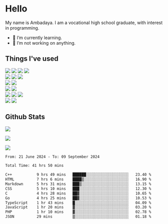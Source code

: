# Hello

My name is Ambadaya. I am a vocational high school graduate, with interest in programming.

- 🌱 I’m currently learning.
- 🔭 I’m not working on anything.

## Things I've used
<p>
  <img src="https://img.shields.io/badge/HTML5-E34F26?style=for-the-badge&logo=html5&logoColor=white" />
  <img src="https://img.shields.io/badge/CSS-1572B6?style=for-the-badge&logo=css3&logoColor=white" />
  <img src="https://img.shields.io/badge/JavaScript-323330?style=for-the-badge&logo=javascript&logoColor=F7DF1E" />
  <img src="https://img.shields.io/badge/C%23-5C2D91?style=for-the-badge&logo=csharp&logoColor=white" />
  <br />
  <img src="https://img.shields.io/badge/Express%20js-000000?style=for-the-badge&logo=express&logoColor=white" />
  <img src="https://img.shields.io/badge/Jest-C21325?style=for-the-badge&logo=jest&logoColor=white" />
  <img src="https://img.shields.io/badge/React-61DAFB?logo=react&logoColor=000&style=for-the-badge">
  <br />
  <img src="https://img.shields.io/badge/Sass-CC6699?style=for-the-badge&logo=sass&logoColor=white" />
  <img src="https://img.shields.io/badge/Tailwind%20CSS-06B6D4?logo=tailwindcss&logoColor=fff&style=for-the-badge" />
  <br />
  <img src="https://img.shields.io/badge/SQL%20Server-CC2927?style=for-the-badge&logo=microsoft%20sql%20server&logoColor=white" />
  <img src="https://img.shields.io/badge/Apache-D22128?style=for-the-badge&logo=Apache&logoColor=white" />
  <br />
  <img src="https://img.shields.io/badge/Node%20js-339933?style=for-the-badge&logo=nodedotjs&logoColor=white" />
  <img src="https://img.shields.io/badge/pnpm-yellow?style=for-the-badge&logo=pnpm&logoColor=white" />
  <img src="https://img.shields.io/badge/GIT-E44C30?style=for-the-badge&logo=git&logoColor=white" />
  <br />
  <img src="https://img.shields.io/badge/VSCode-0078D4?style=for-the-badge&logo=visual%20studio%20code&logoColor=white" />
  <img src="https://img.shields.io/badge/Visual_Studio-5C2D91?style=for-the-badge&logo=visual%20studio&logoColor=white" />
</p>

## Github Stats
![](https://komarev.com/ghpvc/?username=vorkey&color=41B883&style=for-the-badge)

![](https://github-readme-stats.vercel.app/api?username=vorkey&show_icons=true&theme=vue-dark&include_all_commits=true&count_private=true)

![](https://github-readme-stats.vercel.app/api/top-langs/?username=vorkey&theme=vue-dark&count_private=true&langs_count=6&size_weight=0.75&count_weight=0.25&layout=compact)

<!-- 
- 👯 I’m looking to collaborate on ... 
- 🤔 I’m looking for help with ...
- 💬 Ask me about ...
- 📫 How to reach me: ...
- 😄 Pronouns: ...
- ⚡ Fun fact: ... -->

<!--START_SECTION:waka-->

```txt
From: 21 June 2024 - To: 09 September 2024

Total Time: 41 hrs 50 mins

C++           9 hrs 49 mins   ██████░░░░░░░░░░░░░░░░░░░   23.40 %
HTML          7 hrs 6 mins    ████▒░░░░░░░░░░░░░░░░░░░░   16.90 %
Markdown      5 hrs 31 mins   ███▒░░░░░░░░░░░░░░░░░░░░░   13.15 %
CSS           5 hrs 10 mins   ███░░░░░░░░░░░░░░░░░░░░░░   12.30 %
C             4 hrs 28 mins   ██▓░░░░░░░░░░░░░░░░░░░░░░   10.65 %
Go            4 hrs 25 mins   ██▓░░░░░░░░░░░░░░░░░░░░░░   10.53 %
TypeScript    1 hr 43 mins    █░░░░░░░░░░░░░░░░░░░░░░░░   04.09 %
JavaScript    1 hr 20 mins    ▓░░░░░░░░░░░░░░░░░░░░░░░░   03.20 %
PHP           1 hr 10 mins    ▓░░░░░░░░░░░░░░░░░░░░░░░░   02.78 %
JSON          29 mins         ▒░░░░░░░░░░░░░░░░░░░░░░░░   01.18 %
```

<!--END_SECTION:waka-->

